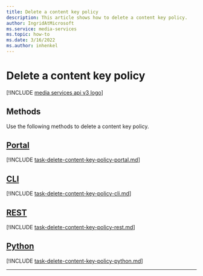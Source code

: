 ```yaml
---
title: Delete a content key policy
description: This article shows how to delete a content key policy.
author: IngridAtMicrosoft
ms.service: media-services
ms.topic: how-to
ms.date: 3/16/2022
ms.author: inhenkel
---
```


# Delete a content key policy

[!INCLUDE [media services api v3 logo](./includes/v3-hr.md)]

## Methods

Use the following methods to delete a content key policy.

## [Portal](#tab/portal/)

[!INCLUDE [task-delete-content-key-policy-portal.md](includes/task-delete-content-key-policy-portal.md)]

## [CLI](#tab/cli/)

[!INCLUDE [task-delete-content-key-policy-cli.md](includes/task-delete-content-key-policy-cli.md)]

## [REST](#tab/rest/)

[!INCLUDE [task-delete-content-key-policy-rest.md](includes/task-delete-content-key-policy-rest.md)]

## [Python](#tab/python/)

[!INCLUDE [task-delete-content-key-policy-python.md](includes/task-delete-content-key-policy-python.md)]

---
